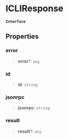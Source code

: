 # ICLIResponse

**`Interface`**

## Properties

### error

> **error**?: `any`

### id

> **id**: `string`

### jsonrpc

> **jsonrpc**: `string`

### result

> **result**?: `any`
